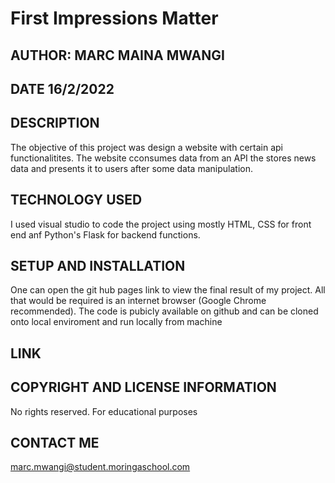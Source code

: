 # First Impressions Matter
## AUTHOR: MARC MAINA MWANGI
## DATE 16/2/2022

## DESCRIPTION
The objective of this project was design a website with certain api functionalitites. The website cconsumes data from an API the stores news data and presents it to users after some data manipulation.

## TECHNOLOGY USED
I used visual studio to code the project using mostly HTML, CSS for front end anf Python's Flask for backend functions.

## SETUP AND INSTALLATION
One can open the git hub pages link to view the final result of my project. All that would be required is an internet browser (Google Chrome recommended). The code is pubicly available on github and can be cloned onto local enviroment and run locally from machine

## LINK


## COPYRIGHT AND LICENSE INFORMATION
No rights reserved. For educational purposes

## CONTACT ME
marc.mwangi@student.moringaschool.com
